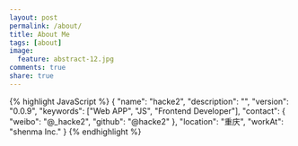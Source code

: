 ```yaml
---
layout: post
permalink: /about/
title: About Me
tags: [about]
image:
  feature: abstract-12.jpg
comments: true
share: true
---
```


{% highlight JavaScript %}
{
  "name": "hacke2",
  "description": "",
  "version": "0.0.9",
  "keywords": ["Web APP", "JS", "Frontend Developer"],
  "contact": {
    "weibo": "@_hacke2",
    "github": "@hacke2"
  },
  "location": "重庆",
  "workAt": "shenma Inc."
}
{% endhighlight %}
